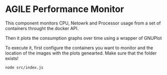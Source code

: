 # AGILE Performance Monitor


This component monitors CPU, Netowrk and Processor usage from a set of containers throught the docker API. 

Then it plots the consumption graphs over time using a wrapper of GNUPlot


To execute it, first configure the containers you want to monitor and the location of the images with the plots genearted. Make sure that the folder exists!

```
node src/index.js
```
